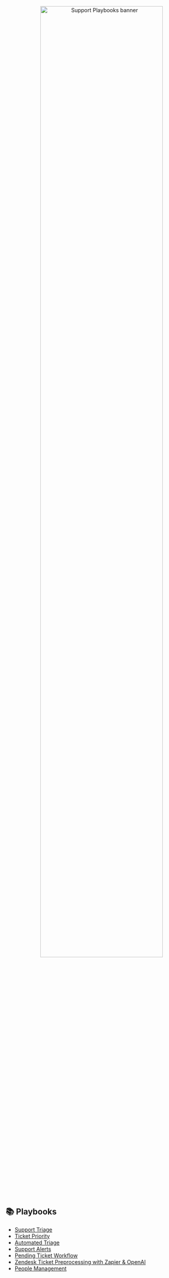 <p align="center">
  <img src="https://github.com/user-attachments/assets/f750b559-59b3-4a7e-94ca-d72c0d9657cb" alt="Support Playbooks banner" width="80%">
</p>


## 📚 Playbooks

- [Support Triage](https://github.com/FlaskNField/support-playbooks/blob/main/Support%20Triage/README.md)
- [Ticket Priority](https://github.com/FlaskNField/support-playbooks/blob/main/README.md)
- [Automated Triage](https://github.com/FlaskNField/support-playbooks/blob/main/Automated%20Triage/README.md)
- [Support Alerts](https://github.com/FlaskNField/support-playbooks/blob/main/Support%20Alerts/README.md)
- [Pending Ticket Workflow](https://github.com/FlaskNField/support-playbooks/blob/main/Pending%20Ticket%20Workflow/README.md)
- [Zendesk Ticket Preprocessing with Zapier & OpenAI](https://github.com/dc-larsen/zendesk-zapier-preprocessing/README.md)
- [People Management]([https://github.com/dc-larsen/zendesk-zapier-preprocessing](https://github.com/dc-larsen/support-playbooks/tree/main/people-management)/README.md)
